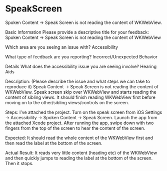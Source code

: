 # SpeakScreen
Spoken Content -> Speak Screen is not reading the content of WKWebView.

Basic Information
Please provide a descriptive title for your feedback:
Spoken Content -> Speak Screen is not reading the content of WKWebView

Which area are you seeing an issue with?
Accessibility

What type of feedback are you reporting?
Incorrect/Unexpected Behavior

Details
What does the accessibility issue you are seeing involve?
Hearing Aids

Description: (Please describe the issue and what steps we can take to reproduce it)
Speak Content -> Speak Screen is not reading the content of WKWebView. Speak screen skip over WKWebView and starts reading the content of sibling views. It should finish reading WKWebView first before moving on to the other/sibling views/controls on the screen.

Steps:
I’ve attached the project. Turn on the speak screen from iOS Settings -> Accessibility -> Spoken Content -> Speak Screen. Launch the app from the attached Xcode project. After running the app, swipe down with two fingers from the top of the screen to hear the content of the screen.

Expected:
It should read the whole content of the WKWebView first and then read the label at the bottom of the screen.

Actual Result:
It reads very little content (heading etc) of the WKWebView and then quickly jumps to reading the label at the bottom of the screen. Then it stops.
